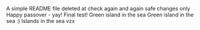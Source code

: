 A simple README file
deleted at
check again
and again
safe changes only
Happy passover - yay!
Final test!
Green island in the sea
Green island in the sea :)
Islands in the sea
vzx
